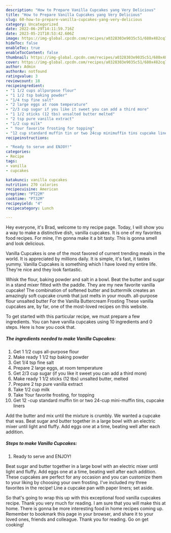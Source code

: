 ```yaml
---
description: "How to Prepare Vanilla Cupcakes yang Very Delicious"
title: "How to Prepare Vanilla Cupcakes yang Very Delicious"
slug: 60-how-to-prepare-vanilla-cupcakes-yang-very-delicious
category: Uncategorized
date: 2022-06-29T14:11:59.716Z
date: 2023-05-21T18:53:42.606Z
image: https://img-global.cpcdn.com/recipes/a0328303e9035c51/680x482cq70/vanilla-cupcakes-recipe-main-photo.jpg
hideToc: false
enableToc: true
enableTocContent: false
thumbnail: https://img-global.cpcdn.com/recipes/a0328303e9035c51/680x482cq70/vanilla-cupcakes-recipe-main-photo.jpg
cover: https://img-global.cpcdn.com/recipes/a0328303e9035c51/680x482cq70/vanilla-cupcakes-recipe-main-photo.jpg
author: Admin
authorAv: notfound
ratingvalue: 3
reviewcount: 18
recipeingredient:
- "1 1/2 cups allpurpose flour"
- "1 1/2 tsp baking powder"
- "1/4 tsp fine salt"
- "2 large eggs at room temperature"
- "2/3 cup sugar if you like it sweet you can add a third more"
- "1 1/2 sticks (12 tbs) unsalted butter melted"
- "2 tsp pure vanilla extract"
- "1/2 cup milk"
- " Your favorite frosting for topping"
- "12 cup standard muffin tin or two 24cup minimuffin tins cupcake liners"
recipeinstructions:

- "Ready to serve and ENJOY!"
categories:
- Recipe
tags:
- vanilla
- cupcakes

katakunci: vanilla cupcakes 
nutrition: 270 calories
recipecuisine: American
preptime: "PT22M"
cooktime: "PT32M"
recipeyield: "4"
recipecategory: Lunch

---
```



Hey everyone, it's Brad, welcome to my recipe page. Today, I will show you a way to make a distinctive dish, vanilla cupcakes. It is one of my favorites food recipes. For mine, I'm gonna make it a bit tasty. This is gonna smell and look delicious.

Vanilla Cupcakes is one of the most favored of current trending meals in the world. It is appreciated by millions daily. It is simple, it's fast, it tastes yummy. Vanilla Cupcakes is something which I have loved my entire life. They're nice and they look fantastic.

Whisk the flour, baking powder and salt in a bowl. Beat the butter and sugar in a stand mixer fitted with the paddle. They are my new favorite vanilla cupcake! The combination of softened butter and buttermilk creates an amazingly soft cupcake crumb that just melts in your mouth. all-purpose flour unsalted butter For the Vanilla Buttercream Frosting These vanilla cupcakes are, by far, one of the most-loved recipes on this website.


To get started with this particular recipe, we must prepare a few ingredients. You can have vanilla cupcakes using 10 ingredients and 0 steps. Here is how you cook that.

<!--inarticleads1-->

##### The ingredients needed to make Vanilla Cupcakes:

1. Get 1 1/2 cups all-purpose flour
1. Make ready 1 1/2 tsp baking powder
1. Get 1/4 tsp fine salt
1. Prepare 2 large eggs, at room temperature
1. Get 2/3 cup sugar (if you like it sweet you can add a third more)
1. Make ready 1 1/2 sticks (12 tbs) unsalted butter, melted
1. Prepare 2 tsp pure vanilla extract
1. Take 1/2 cup milk
1. Take  Your favorite frosting, for topping
1. Get 12 -cup standard muffin tin or two 24-cup mini-muffin tins, cupcake liners


Add the butter and mix until the mixture is crumbly. We wanted a cupcake that was. Beat sugar and butter together in a large bowl with an electric mixer until light and fluffy. Add eggs one at a time, beating well after each addition. 

<!--inarticleads2-->

##### Steps to make Vanilla Cupcakes:


1. Ready to serve and ENJOY!

Beat sugar and butter together in a large bowl with an electric mixer until light and fluffy. Add eggs one at a time, beating well after each addition. These cupcakes are perfect for any occasion and you can customize them to your liking by choosing your own frosting. I&#39;ve included my three favorites in the recipe! Line a cupcake pan with paper liners; set aside. 

So that's going to wrap this up with this exceptional food vanilla cupcakes recipe. Thank you very much for reading. I am sure that you will make this at home. There is gonna be more interesting food in home recipes coming up. Remember to bookmark this page in your browser, and share it to your loved ones, friends and colleague. Thank you for reading. Go on get cooking!
